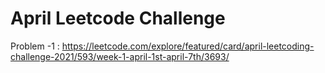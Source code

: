 <h1>April Leetcode Challenge</h1>

Problem -1 : https://leetcode.com/explore/featured/card/april-leetcoding-challenge-2021/593/week-1-april-1st-april-7th/3693/
